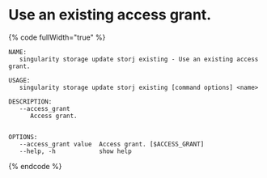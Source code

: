 # Use an existing access grant.

{% code fullWidth="true" %}
```
NAME:
   singularity storage update storj existing - Use an existing access grant.

USAGE:
   singularity storage update storj existing [command options] <name>

DESCRIPTION:
   --access_grant
      Access grant.


OPTIONS:
   --access_grant value  Access grant. [$ACCESS_GRANT]
   --help, -h            show help
```
{% endcode %}
